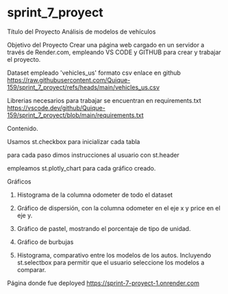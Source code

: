 # sprint_7_proyect

Título del Proyecto
Análisis de modelos de vehículos

Objetivo del Proyecto
Crear una página web cargado en un servidor a través de Render.com, empleando VS CODE y GITHUB para crear y trabajar el proyecto.

Dataset empleado
'vehicles_us'
formato csv
enlace en github
https://raw.githubusercontent.com/Quique-159/sprint_7_proyect/refs/heads/main/vehicles_us.csv

Librerias necesarios para trabajar se encuentran en
requirements.txt
https://vscode.dev/github/Quique-159/sprint_7_proyect/blob/main/requirements.txt

Contenido.

Usamos st.checkbox para inicializar cada tabla

para cada paso dimos instrucciones al usuario con st.header

empleamos st.plotly_chart para cada gráfico creado.

Gráficos
1. Histograma de la columna odometer de todo el dataset

2. Gráfico de dispersión, con la columna odometer en el eje x y price en el eje y.

3. Gráfico de pastel, mostrando el porcentaje de tipo de unidad.

4. Gráfico de burbujas

5. Histograma, comparativo entre los modelos de los autos.
Incluyendo st.selectbox para permitir que el usuario seleccione los modelos a comparar.

Página donde fue deployed
https://sprint-7-proyect-1.onrender.com